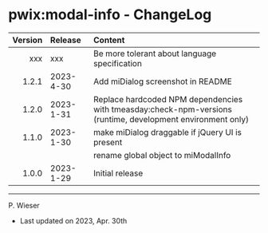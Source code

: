 # pwix:modal-info - ChangeLog

| Version | Release    | Content |
| ---:    | :---       | :---    |
| xxx   | xxx | Be more tolerant about language specification |
| 1.2.1   | 2023- 4-30 | Add miDialog screenshot in README |
| 1.2.0   | 2023- 1-31 | Replace hardcoded NPM dependencies with tmeasday:check-npm-versions (runtime, development environment only) |
| 1.1.0   | 2023- 1-30 | make miDialog draggable if jQuery UI is present |
|         |            | rename global object to miModalInfo |
| 1.0.0   | 2023- 1-29 | Initial release |

---
P. Wieser
- Last updated on 2023, Apr. 30th
